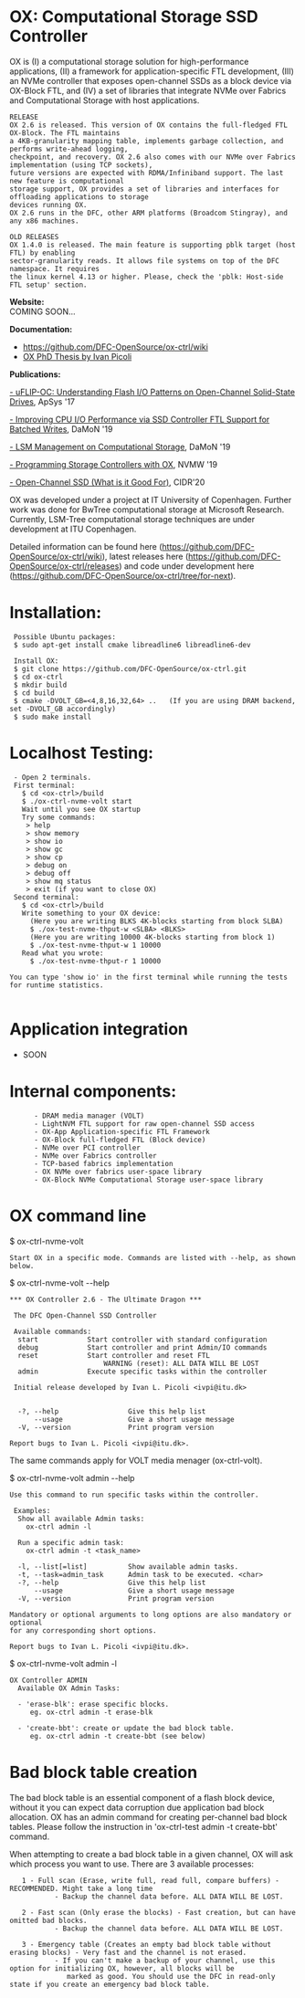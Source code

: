 # OX: Computational Storage SSD Controller

OX is (I) a computational storage solution for high-performance applications, (II) a framework for application-specific FTL development, (III) an NVMe controller that exposes open-channel SSDs as a block device via OX-Block FTL, and (IV) a set of libraries that integrate NVMe over Fabrics and Computational Storage with host applications.

```
RELEASE
OX 2.6 is released. This version of OX contains the full-fledged FTL OX-Block. The FTL maintains
a 4KB-granularity mapping table, implements garbage collection, and performs write-ahead logging,
checkpoint, and recovery. OX 2.6 also comes with our NVMe over Fabrics implementation (using TCP sockets),
future versions are expected with RDMA/Infiniband support. The last new feature is computational
storage support, OX provides a set of libraries and interfaces for offloading applications to storage
devices running OX.
OX 2.6 runs in the DFC, other ARM platforms (Broadcom Stingray), and any x86 machines.

OLD RELEASES
OX 1.4.0 is released. The main feature is supporting pblk target (host FTL) by enabling 
sector-granularity reads. It allows file systems on top of the DFC namespace. It requires 
the linux kernel 4.13 or higher. Please, check the 'pblk: Host-side FTL setup' section.
```
**Website:**  
  COMING SOON...

**Documentation:**  
- https://github.com/DFC-OpenSource/ox-ctrl/wiki  
- [OX PhD Thesis by Ivan Picoli](https://itu.dk/research/dfc-data/IvanPicoli-PhDThesis-08-Jul-19-final.pdf)

**Publications:**  

[- uFLIP-OC: Understanding Flash I/O Patterns on Open-Channel Solid-State Drives](https://dl.acm.org/citation.cfm?id=3124680.3124741), ApSys '17

[- Improving CPU I/O Performance via SSD Controller FTL Support for Batched Writes](https://dl.acm.org/citation.cfm?id=3329925), DaMoN '19

[- LSM Management on Computational Storage](https://dl.acm.org/citation.cfm?id=3329927), DaMoN '19

[- Programming Storage Controllers with OX](http://nvmw.ucsd.edu/nvmw2019-program/unzip/current/nvmw2019-final54.pdf), NVMW '19

[- Open-Channel SSD (What is it Good For)](http://cidrdb.org/cidr2020/papers/p17-picoli-cidr20.pdf), CIDR'20

OX was developed under a project at IT University of Copenhagen. Further work was done for BwTree computational storage at Microsoft Research. Currently, LSM-Tree computational storage techniques are under development at ITU Copenhagen.  

Detailed information can be found here (https://github.com/DFC-OpenSource/ox-ctrl/wiki), latest releases here (https://github.com/DFC-OpenSource/ox-ctrl/releases) and code under development here (https://github.com/DFC-OpenSource/ox-ctrl/tree/for-next).


# Installation:

```
 Possible Ubuntu packages:
 $ sudo apt-get install cmake libreadline6 libreadline6-dev
 
 Install OX:
 $ git clone https://github.com/DFC-OpenSource/ox-ctrl.git
 $ cd ox-ctrl
 $ mkdir build
 $ cd build
 $ cmake -DVOLT_GB=<4,8,16,32,64> ..   (If you are using DRAM backend, set -DVOLT_GB accordingly)
 $ sudo make install
```

# Localhost Testing:

```
 - Open 2 terminals.
 First terminal:
   $ cd <ox-ctrl>/build
   $ ./ox-ctrl-nvme-volt start
   Wait until you see OX startup
   Try some commands:
    > help
    > show memory
    > show io
    > show gc
    > show cp
    > debug on
    > debug off
    > show mq status
    > exit (if you want to close OX)
 Second terminal:
   $ cd <ox-ctrl>/build
   Write something to your OX device:
     (Here you are writing BLKS 4K-blocks starting from block SLBA)
     $ ./ox-test-nvme-thput-w <SLBA> <BLKS>
     (Here you are writing 10000 4K-blocks starting from block 1)
     $ ./ox-test-nvme-thput-w 1 10000
   Read what you wrote:
     $ ./ox-test-nvme-thput-r 1 10000

You can type 'show io' in the first terminal while running the tests for runtime statistics.
   
```

# Application integration
 - SOON


# Internal components:

```   - Open-channel SSD v1.2 media manager
      - DRAM media manager (VOLT)
      - LightNVM FTL support for raw open-channel SSD access
      - OX-App Application-specific FTL Framework
      - OX-Block full-fledged FTL (Block device)
      - NVMe over PCI controller
      - NVMe over Fabrics controller
      - TCP-based fabrics implementation
      - OX NVMe over fabrics user-space library
      - OX-Block NVMe Computational Storage user-space library
```

# OX command line

$ ox-ctrl-nvme-volt <command>
```
Start OX in a specific mode. Commands are listed with --help, as shown below.
```
$ ox-ctrl-nvme-volt --help
```
*** OX Controller 2.6 - The Ultimate Dragon ***
 
 The DFC Open-Channel SSD Controller

 Available commands:
  start            Start controller with standard configuration
  debug            Start controller and print Admin/IO commands
  reset            Start controller and reset FTL
                       WARNING (reset): ALL DATA WILL BE LOST
  admin            Execute specific tasks within the controller
 
 Initial release developed by Ivan L. Picoli <ivpi@itu.dk>


  -?, --help                 Give this help list
      --usage                Give a short usage message
  -V, --version              Print program version

Report bugs to Ivan L. Picoli <ivpi@itu.dk>.

```
The same commands apply for VOLT media menager (ox-ctrl-volt).

$ ox-ctrl-nvme-volt admin --help
```
Use this command to run specific tasks within the controller.

 Examples:
  Show all available Admin tasks:
    ox-ctrl admin -l

  Run a specific admin task:
    ox-ctrl admin -t <task_name>

  -l, --list[=list]          Show available admin tasks.
  -t, --task=admin_task      Admin task to be executed. <char>
  -?, --help                 Give this help list
      --usage                Give a short usage message
  -V, --version              Print program version

Mandatory or optional arguments to long options are also mandatory or optional
for any corresponding short options.

Report bugs to Ivan L. Picoli <ivpi@itu.dk>.
```

$ ox-ctrl-nvme-volt admin -l
```
OX Controller ADMIN
  Available OX Admin Tasks: 

  - 'erase-blk': erase specific blocks.
     eg. ox-ctrl admin -t erase-blk

  - 'create-bbt': create or update the bad block table.
     eg. ox-ctrl admin -t create-bbt (see below)
```

# Bad block table creation
The bad block table is an essential component of a flash block device, without it you can expect data corruption due
application bad block allocation. OX has an admin command for creating per-channel bad block tables. Please follow the instruction in 'ox-ctrl-test admin -t create-bbt' command.

When attempting to create a bad block table in a given channel, OX will ask which process you want to use. There are 3 available processes:
``` 
   1 - Full scan (Erase, write full, read full, compare buffers) - RECOMMENDED. Might take a long time
           - Backup the channel data before. ALL DATA WILL BE LOST.
           
   2 - Fast scan (Only erase the blocks) - Fast creation, but can have omitted bad blocks.
           - Backup the channel data before. ALL DATA WILL BE LOST.
           
   3 - Emergency table (Creates an empty bad block table without erasing blocks) - Very fast and the channel is not erased.
           - If you can't make a backup of your channel, use this option for initializing OX, however, all blocks will be
              marked as good. You should use the DFC in read-only state if you create an emergency bad block table.
```
